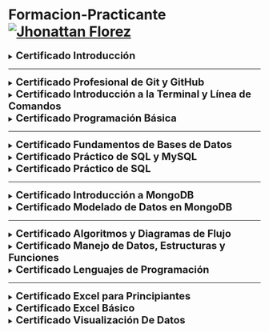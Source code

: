 # Formacion-Practicante <a href="mailto:florezj328@gmail.com"> <img src="https://img.shields.io/badge/Gmail-red?style=for-the-badge&logo=gmail&logoColor=white" width="80px" alt="Jhonattan Florez"/> </a>
<details>
<summary><strong style="font-size: 20px;">Certificado Introducción</strong></summary>

[![](Certificados/Introducción.png)](https://drive.google.com/file/d/1nxJHNRBWy02uzFMXRdlTGpPwmBVfapTT/view?usp=drive_link)
</details>


---
<details>
<summary><strong style="font-size: 20px;">Certificado Profesional de Git y GitHub</strong></summary>

[![](Certificados/Git-GitHub.png)](https://drive.google.com/file/d/1XW-JVrJaIUC9TCgjWaj4-hDTBLAQOO2V/view?usp=sharing)
</details>


<details>
<summary><strong style="font-size: 20px;">Certificado Introducción a la Terminal y Línea de Comandos</strong></summary>

[![](Certificados/Terminal.png)](https://drive.google.com/file/d/18_5xC1ZlVZydI-TEIRX8JWQqfAO4fDq0/view?usp=drive_link)
</details>


<details>
<summary><strong style="font-size: 20px;">Certificado Programación Básica</strong></summary>

[![](Certificados/Programación%20Básica.png)](https://drive.google.com/file/d/1nZJjJm70QA2vQrLC0de1D9TZb2gc5Jju/view?usp=drive_link)
</details>


---
<details>
<summary><strong style="font-size: 20px;">Certificado Fundamentos de Bases de Datos</strong></summary>

[![](Certificados/Bases%20De%20Datos.png)](https://drive.google.com/file/d/1Gpvv7s0G_hxzTHTDGWTjl3jsWB8ozUHk/view?usp=drive_link)
</details>


<details>
<summary><strong style="font-size: 20px;">Certificado Práctico de SQL y MySQL</strong></summary>

[![](Certificados/Practivo%20SQL%20y%20MYSQL.png)](https://drive.google.com/file/d/1dmJhU3ndfH6shFrC-vb8yGUoTU-FhTf3/view?usp=drive_link)
</details>


<details>
<summary><strong style="font-size: 20px;">Certificado Práctico de SQL</strong></summary>

[![](Certificados/Practico%20SQL.png)](https://drive.google.com/file/d/1sCkZvzUK_nhNGPfM9HO6vCQ82RZr__bs/view?usp=drive_link)
</details>


---
<details>
<summary><strong style="font-size: 20px;">Certificado Introducción a MongoDB</strong></summary>

[![](Certificados/MongoDB.png)](https://drive.google.com/file/d/1Qs84gTq3fWNWC22Q-lqhw1KylHUbqYpI/view?usp=drive_link)
</details>


<details>
<summary><strong style="font-size: 20px;">Certificado Modelado de Datos en MongoDB</strong></summary>

[![](Certificados/Modelado%20de%20Datos%20Mongo.png)](https://drive.google.com/file/d/1eR_BE5BlC-YcC9sFg26rKMHPItHJQdx_/view?usp=drive_link)
</details>


---
<details>
<summary><strong style="font-size: 20px;">Certificado Algoritmos y Diagramas de Flujo</strong></summary>

[![](Certificados/Pensamiento%20logico.png)](https://drive.google.com/file/d/1hyd67JO8O8N6apVUtKD-25Lfn8O6Mt8H/view?usp=drive_link)
</details>


<details>
<summary><strong style="font-size: 20px;">Certificado Manejo de Datos, Estructuras y Funciones</strong></summary>

[![](Certificados/Estructuras%20logicas.png)](https://drive.google.com/file/d/1MPzfVj8KzqAifU0Ju73MgNpGa9uEVEXm/view?usp=drive_link)
</details>


<details>
<summary><strong style="font-size: 20px;">Certificado Lenguajes de Programación</strong></summary>

[![](Certificados/Logica%20programación.png)](https://drive.google.com/file/d/1AnWK-enuGoTyJnDn9JkgECR9vJGnqObm/view?usp=drive_link)
</details>


---
<details>
<summary><strong style="font-size: 20px;">Certificado Excel para Principiantes</strong></summary>

[![](Certificados/Introducción%20excel.png)](https://drive.google.com/file/d/1h-3Pl9cisuCN5i4Nm6GO7I-U5zM3dFHh/view?usp=drive_link)
</details>


<details>
<summary><strong style="font-size: 20px;">Certificado Excel Básico</strong></summary>

[![](Certificados/Excel%20Básico.png)](https://drive.google.com/file/d/1OTFMZsAEWe13XVWxSAH4L9jkw1j41km8/view?usp=drive_link)
</details>


<details>
<summary><strong style="font-size: 20px;">Certificado Visualización De Datos</strong></summary>

[![](Certificados/Visualizacion%20de%20datos.png)](https://drive.google.com/file/d/1XJODnSn2MJXkucEBXaOQbo8-kP49s6_i/view?usp=drive_link)
</details>